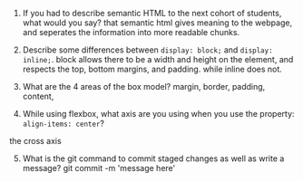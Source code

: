 1. If you had to describe semantic HTML to the next cohort of students, what would you say?
that semantic html gives meaning to the webpage, and seperates the information into more readable chunks.

2. Describe some differences between ```display: block;``` and ```display: inline;```.
block allows there to be a width and height on the element, and respects the top, bottom margins, and padding. while 
inline does not.

3. What are the 4 areas of the box model?
margin,
border,
padding,
content,

4. While using flexbox, what axis are you using when you use the property: ```align-items: center```?

the cross axis

5. What is the git command to commit staged changes as well as write a message?
 git commit -m 'message here'